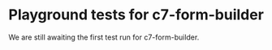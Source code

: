 # Playground tests for c7-form-builder
We are still awaiting the first test run for c7-form-builder.
